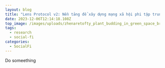 ```yaml
---
layout: blog
title: "Lens Protocol v2: Nền tảng để xây dựng mạng xã hội phi tập trung"
date: 2023-12-06T12:14:18.108Z
top_image: /images/uploads/zhenaretofty_plant_budding_in_green_space_breaking_through_the__fa4de788-3a4f-47eb-8bdd-68d7311520ff.png
tags:
  - research
  - social-fi
categories:
  - SocialFi
---
```

D﻿o someething